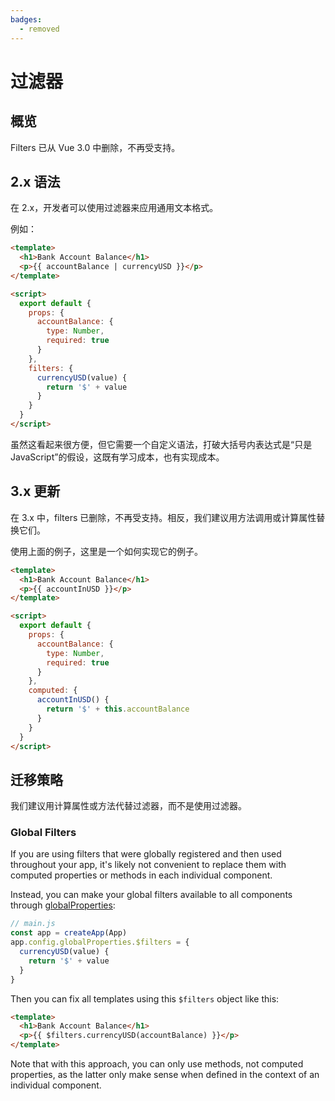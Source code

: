 ```yaml
---
badges:
  - removed
---
```


# 过滤器 <MigrationBadges :badges="$frontmatter.badges" />

## 概览

Filters 已从 Vue 3.0 中删除，不再受支持。

## 2.x 语法

在 2.x，开发者可以使用过滤器来应用通用文本格式。

例如：

```html
<template>
  <h1>Bank Account Balance</h1>
  <p>{{ accountBalance | currencyUSD }}</p>
</template>

<script>
  export default {
    props: {
      accountBalance: {
        type: Number,
        required: true
      }
    },
    filters: {
      currencyUSD(value) {
        return '$' + value
      }
    }
  }
</script>
```

虽然这看起来很方便，但它需要一个自定义语法，打破大括号内表达式是“只是 JavaScript”的假设，这既有学习成本，也有实现成本。

## 3.x 更新

在 3.x 中，filters 已删除，不再受支持。相反，我们建议用方法调用或计算属性替换它们。

使用上面的例子，这里是一个如何实现它的例子。

```html
<template>
  <h1>Bank Account Balance</h1>
  <p>{{ accountInUSD }}</p>
</template>

<script>
  export default {
    props: {
      accountBalance: {
        type: Number,
        required: true
      }
    },
    computed: {
      accountInUSD() {
        return '$' + this.accountBalance
      }
    }
  }
</script>
```

## 迁移策略

我们建议用计算属性或方法代替过滤器，而不是使用过滤器。


### Global Filters

If you are using filters that were globally registered and then used throughout your app, it's likely not convenient to replace them with computed properties or methods in each individual component.

Instead, you can make your global filters available to all components through [globalProperties](../../api/application-config.html#globalproperties):

```javascript
// main.js
const app = createApp(App)
app.config.globalProperties.$filters = {
  currencyUSD(value) {
    return '$' + value
  }
}
```

Then you can fix all templates using this `$filters` object like this:

```html
<template>
  <h1>Bank Account Balance</h1>
  <p>{{ $filters.currencyUSD(accountBalance) }}</p>
</template>
```

Note that with this approach, you can only use methods, not computed properties, as the latter only make sense when defined in the context of an individual component.
